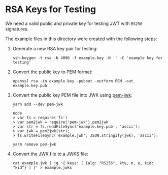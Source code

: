 # RSA Keys for Testing

We need a valid public and private key for testing JWT with `RS256` signatures.

The example files in this directory were created with the following steps:

 1. Generate a new RSA key pair for testing:

        ssh-keygen -t rsa -b 4096 -f example.key -N '' -C 'example key for testing'

 2. Convert the public key to PEM format:

        openssl rsa -in example.key -pubout -outform PEM -out example.key.pub

 3. Convert the public key PEM file into JWK using [pem-jwk](https://www.npmjs.com/package/pem-jwk):

        yarn add --dev pem-jwk

        node
        > var fs = require('fs')
        > var pem2jwk = require('pem-jwk').pem2jwk
        > var str = fs.readFileSync('example.key.pub', 'ascii');
        > var jwk = pem2jwk(str);
        > fs.writeFileSync('example.jwk', JSON.stringify(jwk), 'ascii');

        yarm remove pem-jwk

 4. Convert the JWK file to a JWKS file:

        cat example.jwk | jq '{ keys: [ {alg: "RS256", kty, n, e, kid: "kid"} ] }' > example.jwks
